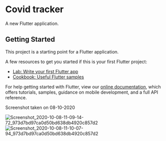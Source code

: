 # Covid tracker

A new Flutter application.

## Getting Started

This project is a starting point for a Flutter application.

A few resources to get you started if this is your first Flutter project:

- [Lab: Write your first Flutter app](https://flutter.dev/docs/get-started/codelab)
- [Cookbook: Useful Flutter samples](https://flutter.dev/docs/cookbook)

For help getting started with Flutter, view our
[online documentation](https://flutter.dev/docs), which offers tutorials,
samples, guidance on mobile development, and a full API reference.

Screenshot taken on 08-10-2020

![Screenshot_2020-10-08-11-09-14-72_973d7bd97ca0d50bd638db4920c857d2](https://user-images.githubusercontent.com/26058609/95419348-168bd680-0957-11eb-84b7-6908d6ed5c4f.jpg) 
![Screenshot_2020-10-08-11-10-07-94_973d7bd97ca0d50bd638db4920c857d2](https://user-images.githubusercontent.com/26058609/95419371-21df0200-0957-11eb-87b1-f5a2e10b6875.jpg)


